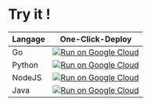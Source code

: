 
# Try it !
|Langage| One-Click-Deploy |
| ----- | ---------------- |
| Go     | [![Run on Google Cloud](https://deploy.cloud.run/button.svg)](https://deploy.cloud.run?dir=go)                    
| Python | [![Run on Google Cloud](https://deploy.cloud.run/button.svg)](https://deploy.cloud.run?dir=python)
| NodeJS | [![Run on Google Cloud](https://deploy.cloud.run/button.svg)](https://deploy.cloud.run?dir=js)
| Java | [![Run on Google Cloud](https://deploy.cloud.run/button.svg)](https://deploy.cloud.run?dir=java)
